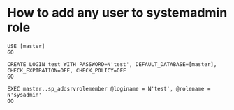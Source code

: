 # How to add any user to systemadmin role

```
USE [master]
GO

CREATE LOGIN test WITH PASSWORD=N'test', DEFAULT_DATABASE=[master], CHECK_EXPIRATION=OFF, CHECK_POLICY=OFF
GO

EXEC master..sp_addsrvrolemember @loginame = N'test', @rolename = N'sysadmin'
GO
```
